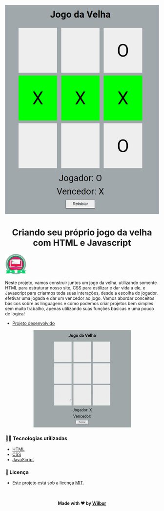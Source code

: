 <!-- Badges session -->

<p align="center">
  <img src="./src/assets/banner.png" alt="WILBUR" title="Wilbur">
</p>

<!--About session-->

<h1 align="center">Criando seu próprio jogo da velha com HTML e Javascript</h1>

<img src="./src/assets/badge.png" title="Badge" width="70" height="70">

Neste projeto, vamos construir juntos um jogo da velha, utilizando somente HTML para estruturar nosso site, CSS para estilizar e dar vida a ele, e Javascript para criarmos toda suas interações, desde a escolha do jogador, efetivar uma jogada e dar um vencedor ao jogo. Vamos abordar conceitos básicos sobre as linguagens e como podemos criar projetos bem simples sem muito trabalho, apenas utilizando suas funções básicas e uma pouco de lógica!

- [Projeto desenvolvido]()

<p align="center"><img src="./src/assets/projeto.gif" title="Jogo da Velha - DIO"></p>

<h3>👨‍💻 Tecnologias utilizadas</h3>

- [HTML](https://www.w3schools.com/html/)
- [CSS](https://developer.mozilla.org/pt-BR/docs/Web/CSS)
- [JavaScript](https://developer.mozilla.org/en-US/docs/Web/JavaScript)

<!--License session-->

<h3>📝 Licença</h3>

- Este projeto está sob a licença [MIT](./LICENSE).

<!--Bottom session-->

<br><h4 align=center>Made with ♥ by <a target="_blank" href="https://www.linkedin.com/in/wilbur-dev/" >Wilbur</a></h4>
